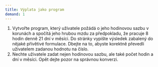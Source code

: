 ```yaml
---
title: Výplata jako program
demand: 1
---
```


1. Vytvořte program, který uživatele požádá o jeho hodinovou sazbu v korunách a spočítá jeho hrubou mzdu za předpokladu, že pracuje 8 hodin denně 21 dní v měsíci. Do stránky vypište výsledek zabalený do nějaké přívětivé formulace. Dbejte na to, abyste korektně převedli uživatelem zadanou hodnotu na číslo.
1. Nechte uživatele zadat nejen hodinovou sazbu, ale také počet hodin a dní v měsíci. Opět dejte pozor na správnou konverzi.
